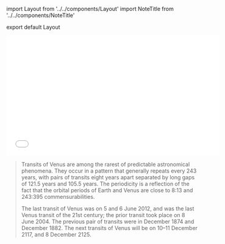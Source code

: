 import Layout from '../../components/Layout'
import NoteTitle from '../../components/NoteTitle'

export default Layout

<NoteTitle date="2012-06-06" title="The Transit of Venus" />

<iframe
  width="560"
  height="315"
  src="//www.youtube.com/embed/4Z9rM8ChTjY"
  frameBorder="0"
  allowFullScreen
></iframe>

> Transits of Venus are among the rarest of predictable astronomical phenomena.
> They occur in a pattern that generally repeats every 243 years, with pairs of
> transits eight years apart separated by long gaps of 121.5 years and 105.5
> years. The periodicity is a reflection of the fact that the orbital periods of
> Earth and Venus are close to 8:13 and 243:395 commensurabilities.
>
> The last transit of Venus was on 5 and 6 June 2012, and was the last Venus
> transit of the 21st century; the prior transit took place on 8 June 2004. The
> previous pair of transits were in December 1874 and December 1882. The next
> transits of Venus will be on 10–11 December 2117, and 8 December 2125.

[0]: https://en.wikipedia.org/wiki/Transit_of_Venus
